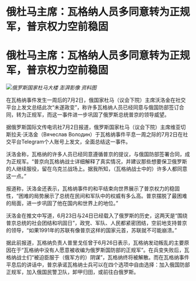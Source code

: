 # 俄杜马主席：瓦格纳人员多同意转为正规军，普京权力空前稳固

# 俄杜马主席：瓦格纳人员多同意转为正规军，普京权力空前稳固

![](https://inews.gtimg.com/newsapp_bt/0/15811313624/1000)_俄罗斯国家杜马大楼 澎湃影像 资料图_

在瓦格纳事件发生一周后的7月2日，俄国家杜马（议会下院）主席沃洛金在社交平台上发文总结此次“未遂政变”，称许多瓦格纳人员已经同意与俄国防部签订合同，转为正规军，而这一事件进一步巩固了俄罗斯总统普京的领导威望。

据俄罗斯国际文传电讯社7月2日报道，俄罗斯国家杜马（议会下院）主席维亚切斯拉夫·沃洛金（Вячеслав
Володин）于瓦格纳事件平息一周之际的7月2日在社交平台Telegram个人账号上发文，全面总结这一事件。

沃洛金称，瓦格纳的许多人员已经同意遵循普京的提议，与俄国防部签署合同，成为正规军。“普京向瓦格纳战士详细解释了真实情况，并建议那些想要保卫俄罗斯的人继续服役，留在乌克兰战场上。据我所知，（瓦格纳战士中的）许多人都同意这一点。”

报道称，沃洛金还表示，瓦格纳事件的和平结束向世界展示了普京权力的稳固性，“困难的局势展示了总统在民间和军队中的权威有多么高。普京摆脱了最困难的局面，进一步巩固了他在国内和世界上的地位。”

沃洛金在推文中写道，6月23日与24日已经载入了俄罗斯的历史，这两天是“围绕普京总统的社会团结和巩固日”，政党、军队、人民都紧密团结，空前地支持普京的领导，“如果1991年的苏联有像普京这样的国家元首，苏联就不可能崩溃。”

据此前报道，瓦格纳负责人普里戈任曾于6月26日表示，瓦格纳发动叛乱的主要原因在于“瓦格纳中没有人愿意被收编为俄罗斯国防部的正规军”。在兵变失败后，瓦格纳战士们“被迫臣服于（俄军方的）阴谋”，瓦格纳终将被解散。而在瓦格纳事件平息后的讲话中，普京承诺瓦格纳士兵可以在四个选项中自由选择：加入俄国防部正规军，加入俄国民警卫队，卸甲归田，或前往白俄罗斯。

